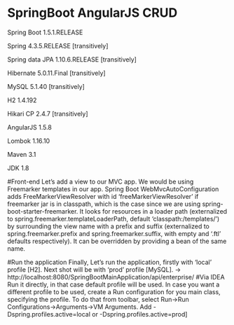 # SpringBoot AngularJS CRUD

Spring Boot 1.5.1.RELEASE

Spring 4.3.5.RELEASE [transitively]

Spring data JPA 1.10.6.RELEASE [transitively]

Hibernate 5.0.11.Final [transitively]

MySQL 5.1.40 [transitively]

H2 1.4.192

Hikari CP 2.4.7 [transitively]

AngularJS 1.5.8

Lombok 1.16.10

Maven 3.1

JDK 1.8

#Front-end Let’s add a view to our MVC app. We would be using Freemarker templates in our app. Spring Boot WebMvcAutoConfiguration adds 
FreeMarkerViewResolver with id ‘freeMarkerViewResolver’ if freemarker jar is in classpath, which is the case since we are using 
spring-boot-starter-freemarker. It looks for resources in a loader path (externalized to spring.freemarker.templateLoaderPath, 
default ‘classpath:/templates/’) by surrounding the view name with a prefix and suffix (externalized to spring.freemarker.prefix
and spring.freemarker.suffix, with empty and ‘.ftl’ defaults respectively). It can be overridden by providing a bean of the same name.

#Run the application Finally, Let’s run the application, firstly with ‘local’ profile [H2]. Next shot will be with ‘prod’ profile [MySQL].
-> http://localhost:8080/SpringBootMainApplication/api/enterprise/ #Via IDEA Run it directly, in that case default profile will be used.
In case you want a different profile to be used, create a Run configuration for you main class, specifying the profile. 
To do that from toolbar, select Run->Run Configurations->Arguments->VM Arguments. Add -Dspring.profiles.active=local 
or -Dspring.profiles.active=prod]
